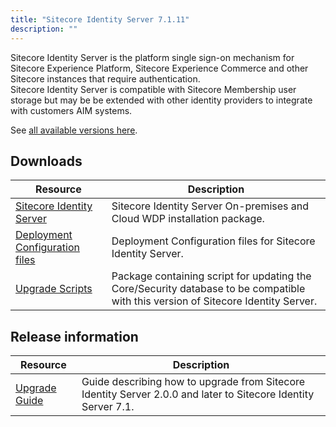 ```yaml
---
title: "Sitecore Identity Server 7.1.11"
description: ""
---
```


Sitecore Identity Server is the platform single sign-on mechanism for Sitecore Experience Platform, Sitecore Experience Commerce and other Sitecore instances that require authentication.\
Sitecore Identity Server is compatible with Sitecore Membership user storage but may be be extended with other identity providers to integrate with customers AIM systems.

See [all available versions here](/downloads/Sitecore_Identity).  

## Downloads

 | Resource | Description |
 | --- | --- |
 | [Sitecore Identity Server](https://scdp.blob.core.windows.net/downloads/Sitecore%20Identity/7x/Sitecore%20Identity%207111/Sitecore.IdentityServer.7.1.11.scwdp.zip) | Sitecore Identity Server On-premises and Cloud WDP installation package. |
 | [Deployment Configuration files](https://scdp.blob.core.windows.net/downloads/Sitecore%20Identity/7x/Sitecore%20Identity%207111/IdentityServer%20Deployment%20Configuration%207.1.zip) | Deployment Configuration files for Sitecore Identity Server. |
 | [Upgrade Scripts](https://scdp.blob.core.windows.net/downloads/Sitecore%20Identity/7x/Sitecore%20Identity%207111/Sitecore.IdentityServer.UpgradeScripts.7.1.zip) | Package containing script for updating the Core/Security database to be compatible with this version of Sitecore Identity Server. |

## Release information

 | Resource | Description |
 | --- | --- |
 | [Upgrade Guide](https://scdp.blob.core.windows.net/downloads/Sitecore%20Identity/7x/Sitecore%20Identity%207111/Sitecore%20Identity%20Server%20Upgrade%20Guide-7.1.X.pdf) | Guide describing how to upgrade from Sitecore Identity Server 2.0.0 and later to Sitecore Identity Server 7.1. |
